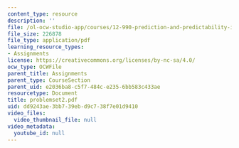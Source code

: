 ```yaml
---
content_type: resource
description: ''
file: /ol-ocw-studio-app/courses/12-990-prediction-and-predictability-in-the-atmosphere-and-oceans-spring-2003/dd9243ae3bb739ebd9c738f7e01d9410_problemset2.pdf
file_size: 226878
file_type: application/pdf
learning_resource_types:
- Assignments
license: https://creativecommons.org/licenses/by-nc-sa/4.0/
ocw_type: OCWFile
parent_title: Assignments
parent_type: CourseSection
parent_uid: e2036ba8-c5f7-484c-e235-6bb583c433ae
resourcetype: Document
title: problemset2.pdf
uid: dd9243ae-3bb7-39eb-d9c7-38f7e01d9410
video_files:
  video_thumbnail_file: null
video_metadata:
  youtube_id: null
---
```

